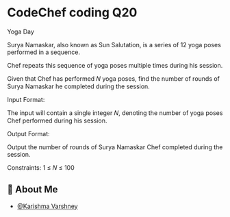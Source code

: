 
# CodeChef coding Q20


Yoga Day

Surya Namaskar, also known as Sun Salutation, is a series of 
12 yoga poses performed in a sequence.

Chef repeats this sequence of yoga poses multiple times during his session.

Given that Chef has performed 
𝑁 yoga poses, find the number of rounds of Surya Namaskar he completed during the session.

Input Format:

The input will contain a single integer 
𝑁, denoting the number of yoga poses Chef performed during his session.

Output Format:

Output the number of rounds of Surya Namaskar Chef completed during the session.

Constraints:
1
≤
𝑁
≤
100

## 🚀 About Me

- [@Karishma Varshney](https://github.com/Karishma-Varshney)
